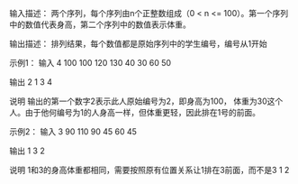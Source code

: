 输入描述：
两个序列，每个序列由n个正整数组成（0 < n <= 100）。第一个序列中的数值代表身高，第二个序列中的数值表示体重。

输出描述：
排列结果，每个数值都是原始序列中的学生编号，编号从1开始

示例1：
输入
4 
100 100 120 130
40 30 60 50 

输出
2 1 3 4

说明
输出的第一个数字2表示此人原始编号为2，即身高为100， 体重为30这个人。由于他何编号为1的人身高一样，但体重更轻，因此排在1号的前面。

示例2：
输入
3
90 110 90
45 60 45

输出
1 3 2 

说明
1和3的身高体重都相同，需要按照原有位置关系让1排在3前面，而不是3 1 2
